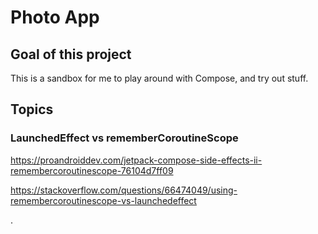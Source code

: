 # Photo App

## Goal of this project
This is a sandbox for me to play around with Compose, and try out stuff.

## Topics

### LaunchedEffect vs rememberCoroutineScope

https://proandroiddev.com/jetpack-compose-side-effects-ii-remembercoroutinescope-76104d7ff09

https://stackoverflow.com/questions/66474049/using-remembercoroutinescope-vs-launchedeffect

.
